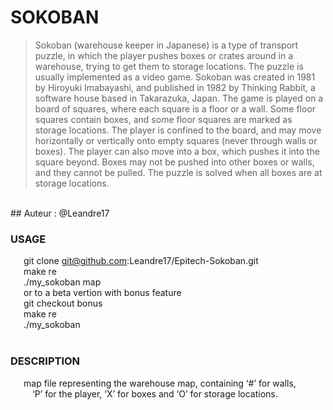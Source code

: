 # __SOKOBAN__ <br/>
> Sokoban (warehouse keeper in Japanese) is a type of transport puzzle, in which
> the player pushes boxes or crates around in a warehouse, trying to get them to
> storage locations. The puzzle is usually implemented as a video game.
> Sokoban was created in 1981 by Hiroyuki Imabayashi, and published in 1982 by
> Thinking Rabbit, a software house based in Takarazuka, Japan.
> The game is played on a board of squares, where each square is a floor or
> a wall. Some floor squares contain boxes, and some floor squares are marked as
> storage locations. The player is confined to the board, and may move
> horizontally or vertically onto empty squares (never through walls or boxes).
> The player can also move into a box, which pushes it into the square beyond.
> Boxes may not be pushed into other boxes or walls, and they cannot be pulled.
> The puzzle is solved when all boxes are at storage locations.
<br/>
## Auteur : @Leandre17

### USAGE<br/>
&emsp;&ensp;git clone git@github.com:Leandre17/Epitech-Sokoban.git<br/>
&emsp;&ensp;make re<br/>
&emsp;&ensp;./my_sokoban&nbsp;map<br/>
&emsp;&ensp;or to a beta vertion with bonus feature<br/>
&emsp;&ensp;git checkout bonus<br/>
&emsp;&ensp;make re<br/>
&emsp;&ensp;./my_sokoban<br/><br/>
### DESCRIPTION<br/>
&emsp;&ensp;map&nbsp;file&nbsp;representing&nbsp;the&nbsp;warehouse&nbsp;map,&nbsp;containing&nbsp;‘#’&nbsp;for&nbsp;walls,<br/>
&emsp;&emsp;&ensp;‘P’&nbsp;for&nbsp;the&nbsp;player,&nbsp;‘X’&nbsp;for&nbsp;boxes&nbsp;and&nbsp;‘O’&nbsp;for&nbsp;storage&nbsp;locations.<br/>

